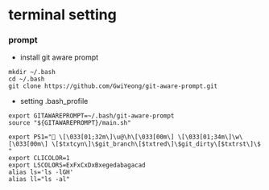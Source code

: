 # terminal setting
### prompt
* install git aware prompt
```
mkdir ~/.bash
cd ~/.bash
git clone https://github.com/GwiYeong/git-aware-prompt.git
```
* setting .bash_profile
```
export GITAWAREPROMPT=~/.bash/git-aware-prompt
source "${GITAWAREPROMPT}/main.sh"

export PS1=" \[\033[01;32m\]\u@\h\[\033[00m\] \[\033[01;34m\]\w\[\033[00m\] \[$txtcyn\]\$git_branch\[$txtred\]\$git_dirty\[$txtrst\]\$ "
export CLICOLOR=1
export LSCOLORS=ExFxCxDxBxegedabagacad
alias ls='ls -lGH'
alias ll="ls -al"
```
